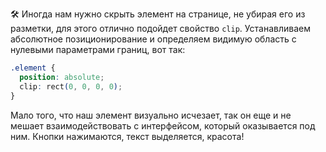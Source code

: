 🛠 Иногда нам нужно скрыть элемент на странице, не убирая его из разметки, для этого отлично подойдет свойство `clip`. Устанавливаем абсолютное позиционирование и определяем видимую область с нулевыми параметрами границ, вот так:

```css
.element {
  position: absolute;
  clip: rect(0, 0, 0, 0);
}
```

Мало того, что наш элемент визуально исчезает, так он еще и не мешает взаимодействовать с интерфейсом, который оказывается под ним. Кнопки нажимаются, текст выделяется, красота!
